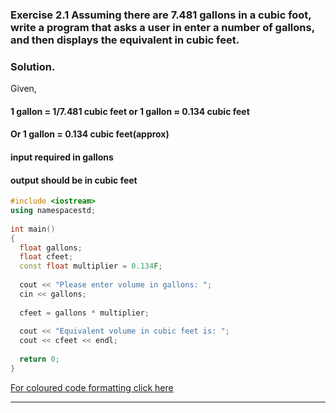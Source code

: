 
###  Exercise 2.1 Assuming there are 7.481 gallons in a cubic foot, write a program that asks a user in enter a number of gallons, and then displays the equivalent in cubic feet. 

### Solution.

Given,

#### 1 gallon = 1/7.481 cubic feet or 1 gallon ≈ 0.134 cubic feet
#### Or 1 gallon = 0.134 cubic feet(approx)
#### input required in gallons
#### output should be in cubic feet


```C++ 
#include <iostream>
using namespacestd;
  
int main()
{
  float gallons;
  float cfeet;
  const float multiplier = 0.134F;
  
  cout << "Please enter volume in gallons: ";
  cin << gallons;
  
  cfeet = gallons * multiplier;
  
  cout << "Equivalent volume in cubic feet is: ";
  cout << cfeet << endl;
  
  return 0;
}
```


[For coloured code formatting click here]()

--------------------------------------------------------------------------------------------------------------------------------


 
